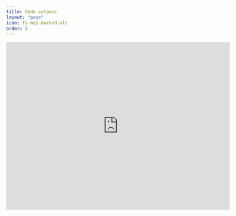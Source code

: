 ```yaml
---
title: Onde estamos
layout: "page"
icon: fa-map-marked-alt
order: 5
---
```


<iframe src="https://www.google.com/maps/embed?pb=!1m18!1m12!1m3!1d389.19556674591547!2d-9.39114844877414!3d38.70484603544427!2m3!1f0!2f0!3f0!3m2!1i1024!2i768!4f13.1!3m3!1m2!1s0xd1ec5c2c3198e25%3A0x9b87674781d25f15!2sCampo%20de%20Futebol%20Estoril%20A.C.!5e0!3m2!1spt-PT!2spt!4v1592266128889!5m2!1spt-PT!2spt" width="600" height="450" frameborder="0" style="border:0;" allowfullscreen="" aria-hidden="false" tabindex="0"></iframe>

